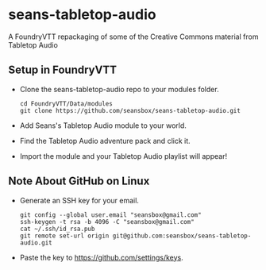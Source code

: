# seans-tabletop-audio

A FoundryVTT repackaging of some of the Creative Commons material from Tabletop Audio

## Setup in FoundryVTT

- Clone the seans-tabletop-audio repo to your modules folder.

      cd FoundryVTT/Data/modules
      git clone https://github.com/seansbox/seans-tabletop-audio.git

- Add Seans's Tabletop Audio module to your world.

- Find the Tabletop Audio adventure pack and click it.

- Import the module and your Tabletop Audio playlist will appear!

## Note About GitHub on Linux

- Generate an SSH key for your email.

      git config --global user.email "seansbox@gmail.com"
      ssh-keygen -t rsa -b 4096 -C "seansbox@gmail.com"
      cat ~/.ssh/id_rsa.pub
      git remote set-url origin git@github.com:seansbox/seans-tabletop-audio.git

- Paste the key to https://github.com/settings/keys.
